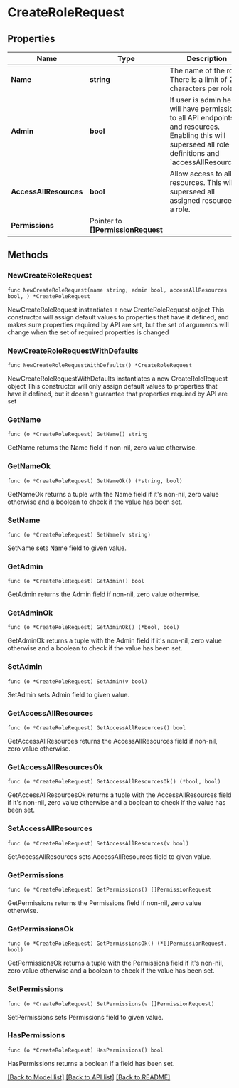 # CreateRoleRequest

## Properties

Name | Type | Description | Notes
------------ | ------------- | ------------- | -------------
**Name** | **string** | The name of the role. There is a limit of 255 characters per role. | 
**Admin** | **bool** | If user is admin he will have permissions to all API endpoints and resources. Enabling this will superseed all role definitions and &#x60;accessAllResources&#x60;. | 
**AccessAllResources** | **bool** | Allow access to all resources. This will superseed all assigned resources in a role. | 
**Permissions** | Pointer to [**[]PermissionRequest**](PermissionRequest.md) |  | [optional] 

## Methods

### NewCreateRoleRequest

`func NewCreateRoleRequest(name string, admin bool, accessAllResources bool, ) *CreateRoleRequest`

NewCreateRoleRequest instantiates a new CreateRoleRequest object
This constructor will assign default values to properties that have it defined,
and makes sure properties required by API are set, but the set of arguments
will change when the set of required properties is changed

### NewCreateRoleRequestWithDefaults

`func NewCreateRoleRequestWithDefaults() *CreateRoleRequest`

NewCreateRoleRequestWithDefaults instantiates a new CreateRoleRequest object
This constructor will only assign default values to properties that have it defined,
but it doesn't guarantee that properties required by API are set

### GetName

`func (o *CreateRoleRequest) GetName() string`

GetName returns the Name field if non-nil, zero value otherwise.

### GetNameOk

`func (o *CreateRoleRequest) GetNameOk() (*string, bool)`

GetNameOk returns a tuple with the Name field if it's non-nil, zero value otherwise
and a boolean to check if the value has been set.

### SetName

`func (o *CreateRoleRequest) SetName(v string)`

SetName sets Name field to given value.


### GetAdmin

`func (o *CreateRoleRequest) GetAdmin() bool`

GetAdmin returns the Admin field if non-nil, zero value otherwise.

### GetAdminOk

`func (o *CreateRoleRequest) GetAdminOk() (*bool, bool)`

GetAdminOk returns a tuple with the Admin field if it's non-nil, zero value otherwise
and a boolean to check if the value has been set.

### SetAdmin

`func (o *CreateRoleRequest) SetAdmin(v bool)`

SetAdmin sets Admin field to given value.


### GetAccessAllResources

`func (o *CreateRoleRequest) GetAccessAllResources() bool`

GetAccessAllResources returns the AccessAllResources field if non-nil, zero value otherwise.

### GetAccessAllResourcesOk

`func (o *CreateRoleRequest) GetAccessAllResourcesOk() (*bool, bool)`

GetAccessAllResourcesOk returns a tuple with the AccessAllResources field if it's non-nil, zero value otherwise
and a boolean to check if the value has been set.

### SetAccessAllResources

`func (o *CreateRoleRequest) SetAccessAllResources(v bool)`

SetAccessAllResources sets AccessAllResources field to given value.


### GetPermissions

`func (o *CreateRoleRequest) GetPermissions() []PermissionRequest`

GetPermissions returns the Permissions field if non-nil, zero value otherwise.

### GetPermissionsOk

`func (o *CreateRoleRequest) GetPermissionsOk() (*[]PermissionRequest, bool)`

GetPermissionsOk returns a tuple with the Permissions field if it's non-nil, zero value otherwise
and a boolean to check if the value has been set.

### SetPermissions

`func (o *CreateRoleRequest) SetPermissions(v []PermissionRequest)`

SetPermissions sets Permissions field to given value.

### HasPermissions

`func (o *CreateRoleRequest) HasPermissions() bool`

HasPermissions returns a boolean if a field has been set.


[[Back to Model list]](../README.md#documentation-for-models) [[Back to API list]](../README.md#documentation-for-api-endpoints) [[Back to README]](../README.md)


